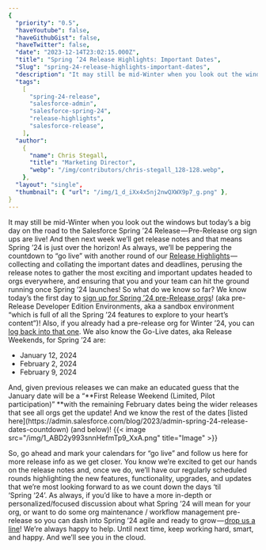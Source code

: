 ```yaml
---
{
  "priority": "0.5",
  "haveYoutube": false,
  "haveGithubGist": false,
  "haveTwitter": false,
  "date": "2023-12-14T23:02:15.000Z",
  "title": "Spring ’24 Release Highlights: Important Dates",
  "Slug": "spring-24-release-highlights-important-dates",
  "description": "It may still be mid-Winter when you look out the windows but today’s a big day on the road to the Salesforce Spring ’24 Release — Pre-Release org sign ups are live! And then next week we’ll get release notes and that means Spring ’24 is just over the horizon!.",
  "tags":
    [
      "spring-24-release",
      "salesforce-admin",
      "salesforce-spring-24",
      "release-highlights",
      "salesforce-release",
    ],
  "author":
    {
      "name": Chris Stegall,
      "title": "Marketing Director",
      "webp": "/img/contributors/chris-stegall_128-128.webp",
    },
  "layout": "single",
  "thumbnail": { "url": "/img/1_d_iXx4x5nj2nwQXWX9p7_g.png" },
}
---
```


It may still be mid-Winter when you look out the windows but today’s a big day on the road to the Salesforce Spring ’24 Release — Pre-Release org sign ups are live! And then next week we’ll get release notes and that means Spring ’24 is just over the horizon!
As always, we’ll be peppering the countdown to “go live” with another round of our [Release Highlights](https://medium.com/tag/release-highlights) — collecting and collating the important dates and deadlines, perusing the release notes to gather the most exciting and important updates headed to orgs everywhere, and ensuring that you and your team can hit the ground running once Spring ’24 launches!
So what do we know so far?
We know today’s the first day to [sign up for Spring ’24 pre-Release orgs](https://www.salesforce.com/form/signup/prerelease-spring24/?_ga=2.246972419.642675683.1702330516-36364946.1695837869&_gl=1*1fsvvvc*_ga*MzYzNjQ5NDYuMTY5NTgzNzg2OQ..*_ga_EE9XB9ZV8F*MTcwMjU5MzY0Ni4xLjAuMTcwMjU5MzY0Ni4wLjAuMA..)! (aka pre-Release Developer Edition Environments, aka a sandbox environment “which is full of all the Spring ’24 features to explore to your heart’s content”)!
Also, if you already had a pre-release org for Winter ’24, you can [log back into that one](https://na81.salesforce.com/).
We also know the Go-Live dates, aka Release Weekends, for Spring ’24 are:

<ul><li>January 12, 2024</li><li>February 2, 2024</li><li>February 9, 2024</li></ul>And, given previous releases we can make an educated guess that the January date will be a “**First Release Weekend (Limited, Pilot participation)” **with the remaining February dates being the wider releases that see all orgs get the update!
And we know the rest of the dates [listed here](https://admin.salesforce.com/blog/2023/admin-spring-24-release-dates-countdown) (and below)!
{{< image src="/img/1_ABD2y993snnHefmTp9_XxA.png" title="Image" >}}

So, go ahead and mark your calendars for “go live” and follow us here for more release info as we get closer. You know we’re excited to get our hands on the release notes and, once we do, we’ll have our regularly scheduled rounds highlighting the new features, functionality, upgrades, and updates that we’re most looking forward to as we count down the days ‘til ‘Spring ‘24’.
As always, if you’d like to have a more in-depth or personalized/focused discussion about what Spring ’24 will mean for your org, or want to do some org maintenance / workflow management pre-release so you can dash into Spring ’24 agile and ready to grow — [drop us a line](https://appexchange.salesforce.com/appxConsultingListingDetail?listingId=a0N30000001gF9jEAE)! We’re always happy to help.
Until next time, keep working hard, smart, and happy. And we’ll see you in the cloud.

